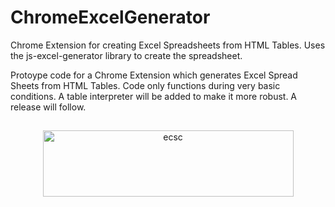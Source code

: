 # ChromeExcelGenerator
Chrome Extension for creating Excel Spreadsheets from HTML Tables.  Uses the js-excel-generator library to create the spreadsheet.

Protoype code for a Chrome Extension which generates Excel Spread Sheets from HTML Tables.  Code only functions during very basic conditions.  A table interpreter will be added to make it more robust.  A release will follow.

##

<p align="center">
 <img width="401px" height="106" alt="ecsc" src="https://i.imgur.com/SzVdycv.png"/> 
</p>
